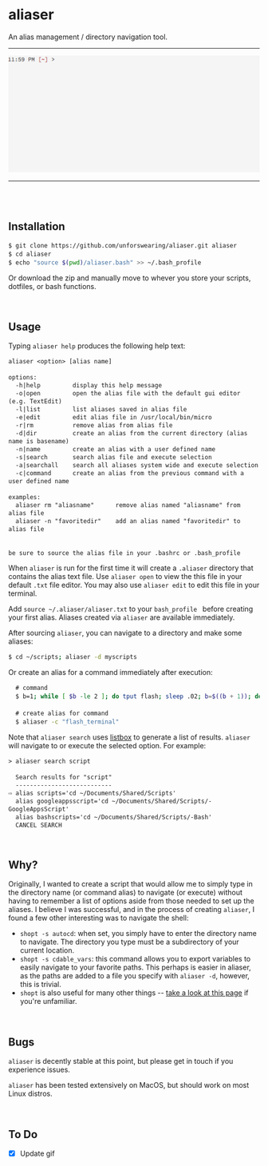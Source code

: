 # aliaser

An alias management / directory navigation tool.

<hr>
<img src="https://raw.githubusercontent.com/unforswearing/aliaser/master/aliaser-example-new.gif">
<hr>
<br><br>

## Installation

```bash
$ git clone https://github.com/unforswearing/aliaser.git aliaser
$ cd aliaser
$ echo "source $(pwd)/aliaser.bash" >> ~/.bash_profile
```

Or download the zip and manually move to whever you store your scripts, dotfiles, or bash functions. 

<br>

## Usage 

Typing `aliaser help` produces the following help text:  

```
aliaser <option> [alias name]

options:
  -h|help         display this help message
  -o|open         open the alias file with the default gui editor (e.g. TextEdit)
  -l|list         list aliases saved in alias file
  -e|edit         edit alias file in /usr/local/bin/micro
  -r|rm           remove alias from alias file
  -d|dir          create an alias from the current directory (alias name is basename)
  -n|name         create an alias with a user defined name
  -s|search       search alias file and execute selection
  -a|searchall    search all aliases system wide and execute selection
  -c|command      create an alias from the previous command with a user defined name

examples:
  aliaser rm "aliasname"      remove alias named "aliasname" from alias file
  aliaser -n "favoritedir"    add an alias named "favoritedir" to alias file


be sure to source the alias file in your .bashrc or .bash_profile
``` 

When `aliaser` is run for the first time it will create a `.aliaser` directory that contains the alias text file. Use `aliaser open` to view the this file in your default `.txt` file editor. You may also use `aliaser edit` to edit this file in your terminal.

Add `source ~/.aliaser/aliaser.txt` to your `bash_profile ` before creating your first alias. Aliases created via `aliaser` are available immediately.

After sourcing `aliaser`, you can navigate to a directory and make some aliases: 

```bash
$ cd ~/scripts; aliaser -d myscripts  
``` 

Or create an alias for a command immediately after execution:  

```bash
  # command
  $ b=1; while [ $b -le 2 ]; do tput flash; sleep .02; b=$((b + 1)); done 

  # create alias for command
  $ aliaser -c "flash_terminal"
```

Note that `aliaser search` uses [listbox](https://github.com/gko/listbox) to generate a list of results. `aliaser` will navigate to or execute the selected option. For example:

```
> aliaser search script

  Search results for "script"
  ---------------------------
⇨ alias scripts='cd ~/Documents/Shared/Scripts'
  alias googleappsscript='cd ~/Documents/Shared/Scripts/-GoogleAppsScript'
  alias bashscripts='cd ~/Documents/Shared/Scripts/-Bash'
  CANCEL SEARCH
```

<br>

##  Why? 

Originally, I wanted to create a script that would allow me to simply type in the directory name (or command alias) to navigate (or execute) without having to remember a list of options aside from those needed to set up the aliases. I believe I was successful, and in the process of creating `aliaser`, I found a few other interesting was to navigate the shell:  

- `shopt -s autocd`: when set, you simply have to enter the directory name to navigate. The directory you type must be a subdirectory of your current location. 
- `shopt -s cdable_vars`: this command allows you to export variables to easily navigate to your favorite paths. This perhaps is easier in aliaser, as the paths are added to a file you specify with `aliaser -d`, however, this is trivial. 
- `shopt` is also useful for many other things -- [take a look at this page](http://www.gnu.org/software/bash/manual/html_node/The-Shopt-Builtin.html) if you're unfamiliar.  

<br>

## Bugs

`aliaser` is decently stable at this point, but please get in touch if you experience issues. 

`aliaser` has been tested extensively on MacOS, but should work on most Linux distros.

<br>

## To Do  

- [x] Update gif 

